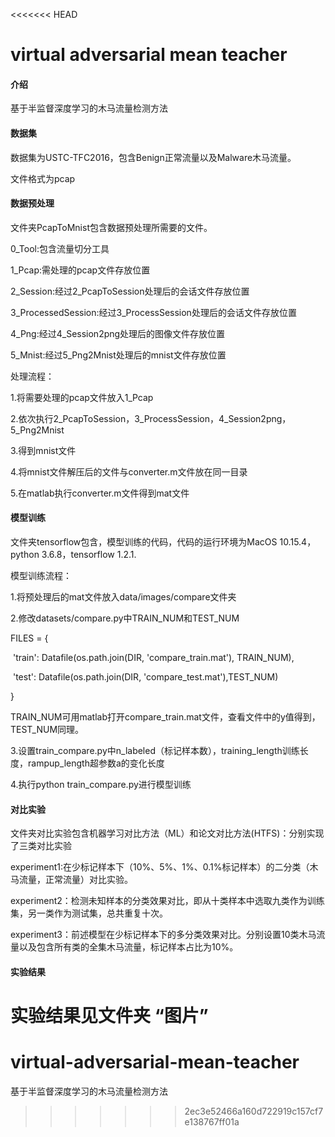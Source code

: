 <<<<<<< HEAD
# virtual adversarial mean teacher

#### 介绍
基于半监督深度学习的木马流量检测方法

#### 数据集

数据集为USTC-TFC2016，包含Benign正常流量以及Malware木马流量。

文件格式为pcap

#### 数据预处理

文件夹PcapToMnist包含数据预处理所需要的文件。

0_Tool:包含流量切分工具

1_Pcap:需处理的pcap文件存放位置

2_Session:经过2_PcapToSession处理后的会话文件存放位置

3_ProcessedSession:经过3_ProcessSession处理后的会话文件存放位置

4_Png:经过4_Session2png处理后的图像文件存放位置

5_Mnist:经过5_Png2Mnist处理后的mnist文件存放位置

处理流程：

1.将需要处理的pcap文件放入1_Pcap

2.依次执行2_PcapToSession，3_ProcessSession，4_Session2png，5_Png2Mnist

3.得到mnist文件

4.将mnist文件解压后的文件与converter.m文件放在同一目录

5.在matlab执行converter.m文件得到mat文件

#### 模型训练

文件夹tensorflow包含，模型训练的代码，代码的运行环境为MacOS 10.15.4， python 3.6.8，tensorflow 1.2.1.

模型训练流程：

1.将预处理后的mat文件放入data/images/compare文件夹

2.修改datasets/compare.py中TRAIN_NUM和TEST_NUM

  FILES = {

​    'train': Datafile(os.path.join(DIR, 'compare_train.mat'), TRAIN_NUM),

​    'test': Datafile(os.path.join(DIR, 'compare_test.mat'),TEST_NUM)

}

TRAIN_NUM可用matlab打开compare_train.mat文件，查看文件中的y值得到，TEST_NUM同理。

3.设置train_compare.py中n_labeled（标记样本数），training_length训练长度，rampup_length超参数a的变化长度

4.执行python train_compare.py进行模型训练

#### 对比实验

文件夹对比实验包含机器学习对比方法（ML）和论文对比方法(HTFS)：分别实现了三类对比实验

experiment1:在少标记样本下（10%、5%、1%、0.1%标记样本）的二分类（木马流量，正常流量）对比实验。

experiment2：检测未知样本的分类效果对比，即从十类样本中选取九类作为训练集，另一类作为测试集，总共重复十次。

experiment3：前述模型在少标记样本下的多分类效果对比。分别设置10类木马流量以及包含所有类的全集木马流量，标记样本占比为10%。
#### 实验结果
实验结果见文件夹 “图片”
=======
# virtual-adversarial-mean-teacher
基于半监督深度学习的木马流量检测方法
>>>>>>> 2ec3e52466a160d722919c157cf7e138767ff01a
